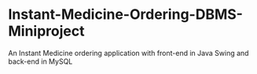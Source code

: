 # Instant-Medicine-Ordering-DBMS-Miniproject
An Instant Medicine ordering application with front-end in Java Swing and back-end in MySQL
